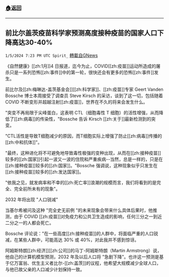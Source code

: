 ###  [:house:返回](README.md)
---


## 前比尔盖茨疫苗科学家预测高度接种疫苗的国家人口下降高达30-40%
`1/5/2024 7:23 PM UTC Spirit_` [轉載自GNews](https://gnews.org/articles/2188630)



《自然健康》[[zh:1月]]4 日报道，迄今为止，COVID[[zh:疫苗]]运动所造成的屠杀只是一系列恐怖[[zh:事件]]中的第一轮，很快还会有更多的恐怖[[zh:事件]]发生。

前比尔及[[zh:梅琳达-盖茨基金会]][[zh:科学家]]、[[zh:疫苗]]专家 Geert Vanden Bossche 博士本周接受了调查员 Steve Kirsch 的采访，谈到了这一切，包括随着 COVID 不断变形并超越注射[[zh:疫苗]]，世界在不久的将来会发生什么。

"突变不再局限于尖峰蛋白，这表明 CTL（细胞毒性 T 细胞）的活性增强，从而降低了[[zh:病毒]]的传染性，"Bossche 告诉 Kirsch [[zh:关于]]最新检测到的突变。

"CTL活性是导致T细胞减少的原因，而T细胞实际上增强了防止[[zh:病毒]]传播的[[zh:中和抗体]]"。

"最终，这种进化将不可避免地导致毒性极强的变种出现，从而在[[zh:接种疫苗]]较多的[[zh:国家]]引起一波又一波的住院和严重疾病--当然，总是一样的，只是在[[zh:接种疫苗]]较多的[[zh:国家]]。"Bossche 强调说，这种现象似乎只发生在[[zh:接种疫苗]]较多的[[zh:发达国家]]。

"依我之见，就发病率和不幸的[[zh:死亡率]]浪潮的规模而言，我们将看到的是完全、完全前所未有的现象"。

2032 年将出现 "人口锐减"

当基尔希被问及这种 "完全史无前例 "的未来现象会带来什么具体后果时，他推测，由于 COVID [[zh:疫苗]]对免疫力和公共卫生造成的影响，任何三分之一到近二分之一的人都会死亡。

Bossche 评论说："在一些高度[[zh:接种疫苗]]的人群中，将面临严重的人口锐减，在某些人群中，可能高达 30% 或 40%，对此我并不感到惊讶。

阿姆斯特朗[[zh:经济]][[zh:公司]]的马丁-阿姆斯特朗（Martin Armstrong）说，他自己的计算机模型预测，2032 年及以后人口将 "急剧下降"。也许这一预测是基于亿万富翁、优生主义者比尔-[[zh:盖茨]]的议程，他希望大规模减少全球人口，与他已故父亲的人口减少计划保持一致。




